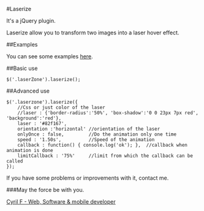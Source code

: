 #Laserize

It's a jQuery plugin.

Laserize allow you to transform two images into a laser hover effect.

##Examples

You can see some examples [here](http://cyrilf7.github.com/laserize).

##Basic use

    $('.laserZone').laserize();

##Advanced use

    $('.laserzone').laserize({
        //Css or just color of the laser
        //laser : {'border-radius':'50%', 'box-shadow':'0 0 23px 7px red', 'background':'red'},
        laser : '#82f167',
        orientation :'horizontal' //orientation of the laser
        onlyOnce : false,         //Do the animation only one time
        speed : '1.50s',          //Speed of the animation
        callback : function() { console.log('ok'); },  //callback when animation is done
        limitCallback : '75%'     //limit from which the callback can be called
    });


If you have some problems or improvements with it, contact me.

###May the force be with you.

[Cyril F - Web, Software & mobile developer](http://cyrilf.com)
